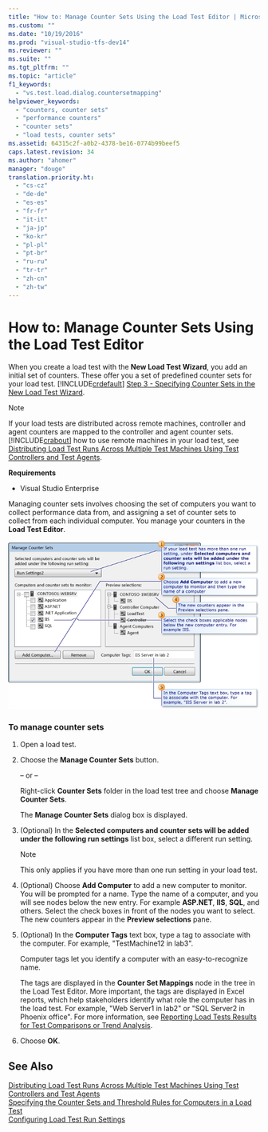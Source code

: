 ```yaml
---
title: "How to: Manage Counter Sets Using the Load Test Editor | Microsoft Docs"
ms.custom: ""
ms.date: "10/19/2016"
ms.prod: "visual-studio-tfs-dev14"
ms.reviewer: ""
ms.suite: ""
ms.tgt_pltfrm: ""
ms.topic: "article"
f1_keywords: 
  - "vs.test.load.dialog.countersetmapping"
helpviewer_keywords: 
  - "counters, counter sets"
  - "performance counters"
  - "counter sets"
  - "load tests, counter sets"
ms.assetid: 64315c2f-a0b2-4378-be16-0774b99beef5
caps.latest.revision: 34
ms.author: "ahomer"
manager: "douge"
translation.priority.ht: 
  - "cs-cz"
  - "de-de"
  - "es-es"
  - "fr-fr"
  - "it-it"
  - "ja-jp"
  - "ko-kr"
  - "pl-pl"
  - "pt-br"
  - "ru-ru"
  - "tr-tr"
  - "zh-cn"
  - "zh-tw"
---
```

# How to: Manage Counter Sets Using the Load Test Editor
When you create a load test with the **New Load Test Wizard**, you add an initial set of counters. These offer you a set of predefined counter sets for your load test. [!INCLUDE[crdefault](../code-quality/includes/crdefault_md.md)] [Step 3 - Specifying Counter Sets in the New Load Test Wizard](../test_notintoc/creating-load-tests.md#CreatingLoadTestsUsingWizardStep3).  
  
> [!NOTE]
>  If your load tests are distributed across remote machines, controller and agent counters are mapped to the controller and agent counter sets. [!INCLUDE[crabout](../code-quality/includes/crabout_md.md)] how to use remote machines in your load test, see [Distributing Load Test Runs Across Multiple Test Machines Using Test Controllers and Test Agents](../test/6e67a587-8aad-48cc-a8c0-6d4b399f3731.md).  
  
 **Requirements**  
  
-   Visual Studio Enterprise  
  
 Managing counter sets involves choosing the set of computers you want to collect performance data from, and assigning a set of counter sets to collect from each individual computer. You manage your counters in the **Load Test Editor**.  
  
 ![Managing Counter Sets](../test/media/loadtestmanagecountersets.png "LoadTestManageCounterSets")  
  
### To manage counter sets  
  
1.  Open a load test.  
  
2.  Choose the **Manage Counter Sets** button.  
  
     – or –  
  
     Right-click **Counter Sets** folder in the load test tree and choose **Manage Counter Sets**.  
  
     The **Manage Counter Sets** dialog box is displayed.  
  
3.  (Optional) In the **Selected computers and counter sets will be added under the following run settings** list box, select a different run setting.  
  
    > [!NOTE]
    >  This only applies if you have more than one run setting in your load test.  
  
4.  (Optional) Choose **Add Computer** to add a new computer to monitor. You will be prompted for a name. Type the name of a computer, and you will see nodes below the new entry. For example **ASP.NET**, **IIS**, **SQL**, and others. Select the check boxes in front of the nodes you want to select. The new counters appear in the **Preview selections** pane.  
  
5.  (Optional) In the **Computer Tags** text box, type a tag to associate with the computer. For example, "TestMachine12 in lab3".  
  
     Computer tags let you identify a computer with an easy-to-recognize name.  
  
     The tags are displayed in the **Counter Set Mappings** node in the tree in the Load Test Editor. More important, the tags are displayed in Excel reports, which help stakeholders identify what role the computer has in the load test. For example, "Web Server1 in lab2" or "SQL Server2 in Phoenix office". For more information, see [Reporting Load Tests Results for Test Comparisons or Trend Analysis](../test/reporting-load-tests-results-for-test-comparisons-or-trend-analysis.md).  
  
6.  Choose **OK**.  
  
## See Also  
 [Distributing Load Test Runs Across Multiple Test Machines Using Test Controllers and Test Agents](../test/6e67a587-8aad-48cc-a8c0-6d4b399f3731.md)   
 [Specifying the Counter Sets and Threshold Rules for Computers in a Load Test](../test/specifying-the-counter-sets-and-threshold-rules-for-computers-in-a-load-test.md)   
 [Configuring Load Test Run Settings](../test/configuring-load-test-run-settings.md)